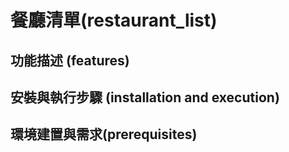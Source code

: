 # 餐廳清單(restaurant_list)

## 功能描述 (features)

## 安裝與執行步驟 (installation and execution)

## 環境建置與需求(prerequisites)
